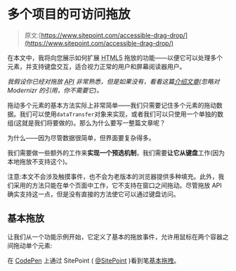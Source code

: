 # 多个项目的可访问拖放

> 原文:[https://www.sitepoint.com/accessible-drag-drop/](https://www.sitepoint.com/accessible-drag-drop/)

在本文中，我将向您展示如何扩展 <abbr title="HyperText Markup Language Version 5">HTML5</abbr> 拖放的功能——以便它可以处理多个元素，并支持键盘交互，适合视力正常的用户和屏幕阅读器用户。

*我假设你已经对拖放 <abbr title="Application Programming Interface">API</abbr> 非常熟悉，但是如果没有，看看这篇[介绍文章](http://www.html5rocks.com/en/tutorials/dnd/basics/ "Native HTML5 Drag and Drop (html5rocks.com)")(忽略对 Modernizr 的引用，你不需要它)。*

拖动多个元素的基本方法实际上非常简单——我们只需要记住多个元素的拖动数据。我们可以使用`dataTransfer`对象来实现，或者我们可以只使用一个单独的数组(这就是我们将要做的)。那么为什么要写一整篇文章呢？

为什么——因为尽管数据很简单，但界面要复杂得多。

我们需要做一些额外的工作来**实现一个预选机制**，我们需要**让它从键盘**工作(因为本地拖放不支持这个)。

注意:本文不会涉及触摸事件，也不会为老版本的浏览器提供多种填充。此外，我们采用的方法只能在单个页面中工作，它不支持在窗口之间拖动。尽管拖放 API 确实支持这一点，但是没有直接的方法使它可以通过键盘访问。

## 基本拖放

让我们从一个功能示例开始，它定义了基本的拖放事件，允许用鼠标在两个容器之间拖动单个元素:

在 [CodePen](http://codepen.io) 上通过 SitePoint ( [@SitePoint](http://codepen.io/SitePoint) )看到笔[基本拖拽](http://codepen.io/SitePoint/pen/gbdwjj/)。